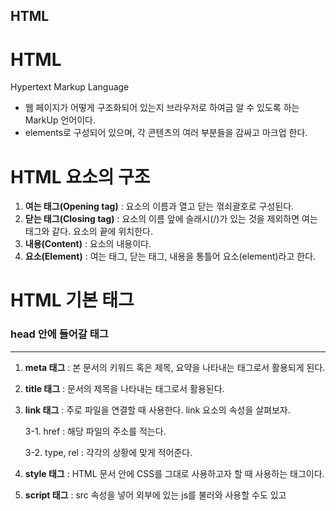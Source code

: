 ## HTML

# HTML

Hypertext Markup Language

- 웹 페이지가 어떻게 구조화되어 있는지 브라우저로 하여금 알 수 있도록 하는 MarkUp 언어이다.
- elements로 구성되어 있으며, 각 콘텐츠의 여러 부분들을 감싸고 마크업 한다.

# HTML 요소의 구조

1. **여는 태그(Opening tag)** : 요소의 이름과 열고 닫는 꺾쇠괄호로 구성된다.
2. **닫는 태그(Closing tag)** : 요소의 이름 앞에 슬래시(/)가 있는 것을 제외하면 여는 태그와 같다. 요소의 끝에 위치한다.
3. **내용(Content)** : 요소의 내용이다.
4. **요소(Element)** : 여는 태그, 닫는 태그, 내용을 통틀어 요소(element)라고 한다.

# HTML 기본 태그

### head 안에 들어갈 태그

---

1. **meta 태그** : 본 문서의 키워드 혹은 제목, 요약을 나타내는 태그로서 활용되게 된다.
2. **title 태그** : 문서의 제목을 나타내는 태그로서 활용된다.
3. **link 태그** : 주로 파일을 연결할 때 사용한다. link 요소의 속성을 살펴보자.

   3-1. href : 해당 파일의 주소를 적는다.

   3-2. type, rel : 각각의 상황에 맞게 적어준다.

4. **style 태그** : HTML 문서 안에 CSS를 그대로 사용하고자 할 때 사용하는 태그이다.
5. **script 태그** : src 속성을 넣어 외부에 있는 js를 불러와 사용할 수도 있고 <script>태그 사이에 JavaScript 코드를 넣어 사용할 수 있다.

### body 안에 들어갈 태그

---

1. **제목 태그 h1, h2 … h6** : 제목 태그는 말 그대로 문서의 본문의 헤드라인 요소이다.
2. **글 속성 태그 p, pre, br, hr** :

   2-1. p 태그 : 문단 태그로서 텍스트를 감싸게 되는 태그

   2-2. pre 태그 : 형식화된 텍스트를 나타내는 태그로 형식화된 텍스트란 pre 태그 안에 감싸져 있는 띄어쓰기, 들여 쓰기, 줄바꿈 등이 그대로 웹 페이지에 표시하게 된다.

   2-3. br 태그 : 줄바꿈 태그

   2-4. hr 태그 : 수평선 긋는 태그. 디자인상으로 많이 사용된다.

3. **강조 태그 strong, em** :

   3-1. strong 태그 : 글자를 굵게 표시하게 된다.

   3-2. em 태그 : 글자를 기울게 표시한다.

